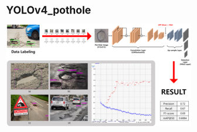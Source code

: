 # YOLOv4_pothole
<img src="https://github.com/jihun0203/YOLOv4_pothole/blob/main/index.png?raw=true" width="800px">
